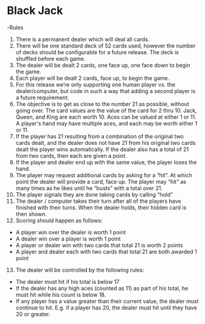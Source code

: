 # Black Jack
-Rules
1. There is a permanent dealer which will deal all cards.
2. There will be one standard deck of 52 cards used, however the number of decks should be configurable for a future release. The deck is shuffled before each game.
3. The dealer will be dealt 2 cards, one face up, one face down to begin the game.
4. Each player will be dealt 2 cards, face up, to begin the game.
5. For this release we’re only supporting one human player vs. the dealer/computer, but code in such a way that adding a second player is a future requirement.
6. The objective is to get as close to the number 21 as possible, without going over. The card values are the value of the card for 2 thru 10. Jack, Queen, and King are each worth 10. Aces can be valued at either 1 or 11. A player's hand may have multiple aces, and each may be worth either 1 or 11.
7. If the player has 21 resulting from a combination of the original two cards dealt, and the dealer does not have 21 from his original two cards dealt the player wins automatically. If the dealer also has a total of 21 from two cards, then each are given a point.
8. If the player and dealer end up with the same value, the player loses the hand.
9. The player may request additional cards by asking for a “hit”. At which point the dealer will provide a card, face up. The player may “hit” as many times as he likes until he “busts” with a total over 21.
10. The player signals they are done taking cards by calling “hold”
11. The dealer / computer takes their turn after all of the players have finished with their turns. When the dealer holds, their hidden card is then shown.
12. Scoring should happen as follows:
  - A player win over the dealer is worth 1 point
  - A dealer win over a player is worth 1 point
  - A player or dealer win with two cards that total 21 is worth 2 points
  - A player and dealer each with two cards that total 21 are both awarded 1 point
13. The dealer will be controlled by the following rules:
  - The dealer must hit if his total is below 17
  - If the dealer has any high aces (counted as 11) as part of his total, he must hit while his count is below 18.
  - If any player has a value greater than their current value, the dealer must continue to hit. E.g. if a player has 20, the dealer must hit until they have 20 or greater.
